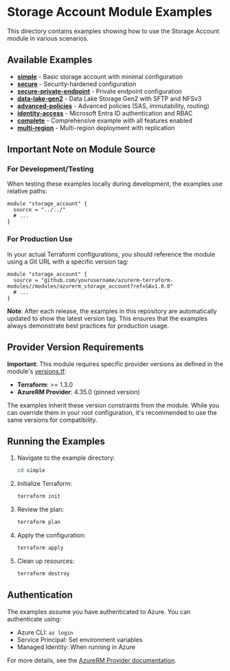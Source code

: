 # Storage Account Module Examples

This directory contains examples showing how to use the Storage Account module in various scenarios.

## Available Examples

- **[simple](./simple/README.md)** - Basic storage account with minimal configuration
- **[secure](./secure/README.md)** - Security-hardened configuration
- **[secure-private-endpoint](./secure-private-endpoint/README.md)** - Private endpoint configuration
- **[data-lake-gen2](./data-lake-gen2/README.md)** - Data Lake Storage Gen2 with SFTP and NFSv3
- **[advanced-policies](./advanced-policies/README.md)** - Advanced policies (SAS, immutability, routing)
- **[identity-access](./identity-access/README.md)** - Microsoft Entra ID authentication and RBAC
- **[complete](./complete/README.md)** - Comprehensive example with all features enabled
- **[multi-region](./multi-region/README.md)** - Multi-region deployment with replication

## Important Note on Module Source

### For Development/Testing
When testing these examples locally during development, the examples use relative paths:
```hcl
module "storage_account" {
  source = "../../"
  # ...
}
```

### For Production Use
In your actual Terraform configurations, you should reference the module using a Git URL with a specific version tag:
```hcl
module "storage_account" {
  source = "github.com/yourusername/azurerm-terraform-modules//modules/azurerm_storage_account?ref=SAv1.0.0"
  # ...
}
```

**Note**: After each release, the examples in this repository are automatically updated to show the latest version tag. This ensures that the examples always demonstrate best practices for production usage.

## Provider Version Requirements

**Important**: This module requires specific provider versions as defined in the module's [versions.tf](../versions.tf):
- **Terraform**: >= 1.3.0
- **AzureRM Provider**: 4.35.0 (pinned version)

The examples inherit these version constraints from the module. While you can override them in your root configuration, it's recommended to use the same versions for compatibility.

## Running the Examples

1. Navigate to the example directory:
   ```bash
   cd simple
   ```

2. Initialize Terraform:
   ```bash
   terraform init
   ```

3. Review the plan:
   ```bash
   terraform plan
   ```

4. Apply the configuration:
   ```bash
   terraform apply
   ```

5. Clean up resources:
   ```bash
   terraform destroy
   ```

## Authentication

The examples assume you have authenticated to Azure. You can authenticate using:

- Azure CLI: `az login`
- Service Principal: Set environment variables
- Managed Identity: When running in Azure

For more details, see the [AzureRM Provider documentation](https://registry.terraform.io/providers/hashicorp/azurerm/latest/docs#authenticating-to-azure).
